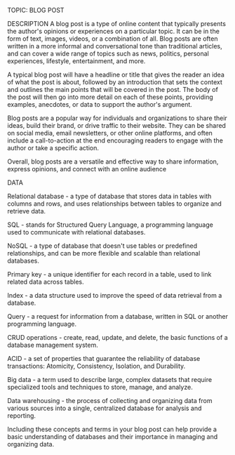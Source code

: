 TOPIC: BLOG POST

DESCRIPTION
A blog post is a type of online content that typically presents the author's opinions or experiences on a particular topic. It can be in the form of text, images, videos, or a combination of all. Blog posts are often written in a more informal and conversational tone than traditional articles, and can cover a wide range of topics such as news, politics, personal experiences, lifestyle, entertainment, and more.

A typical blog post will have a headline or title that gives the reader an idea of what the post is about, followed by an introduction that sets the context and outlines the main points that will be covered in the post. The body of the post will then go into more detail on each of these points, providing examples, anecdotes, or data to support the author's argument.

Blog posts are a popular way for individuals and organizations to share their ideas, build their brand, or drive traffic to their website. They can be shared on social media, email newsletters, or other online platforms, and often include a call-to-action at the end encouraging readers to engage with the author or take a specific action.

Overall, blog posts are a versatile and effective way to share information, express opinions, and connect with an online audience

DATA

Relational database - a type of database that stores data in tables with columns and rows, and uses relationships between tables to organize and retrieve data.

SQL - stands for Structured Query Language, a programming language used to communicate with relational databases.

NoSQL - a type of database that doesn't use tables or predefined relationships, and can be more flexible and scalable than relational databases.

Primary key - a unique identifier for each record in a table, used to link related data across tables.

Index - a data structure used to improve the speed of data retrieval from a database.

Query - a request for information from a database, written in SQL or another programming language.

CRUD operations - create, read, update, and delete, the basic functions of a database management system.

ACID - a set of properties that guarantee the reliability of database transactions: Atomicity, Consistency, Isolation, and Durability.

Big data - a term used to describe large, complex datasets that require specialized tools and techniques to store, manage, and analyze.

Data warehousing - the process of collecting and organizing data from various sources into a single, centralized database for analysis and reporting.

Including these concepts and terms in your blog post can help provide a basic understanding of databases and their importance in managing and organizing data.
